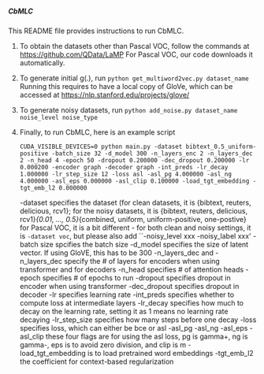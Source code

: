 ##### CbMLC

This README file provides instructions to run CbMLC.

1) To obtain the datasets other than Pascal VOC, follow the commands at https://github.com/QData/LaMP
   For Pascal VOC, our code downloads it automatically.

2) To generate initial g(.), run ``python get_multiword2vec.py dataset_name``
   Running this requires to have a local copy of GloVe, which can be accessed at https://nlp.stanford.edu/projects/glove/

3) To generate noisy datasets, run ``python add_noise.py dataset_name noise_level noise_type``

4) Finally, to run CbMLC, here is an example script 

   ```CUDA_VISIBLE_DEVICES=0 python main.py -dataset bibtext_0.5_uniform-positive -batch_size 32 -d_model 300 -n_layers_enc 2 -n_layers_dec 2 -n_head 4 -epoch 50 -dropout 0.200000 -dec_dropout 0.200000 -lr 0.000200 -encoder graph -decoder graph -int_preds -lr_decay 1.000000 -lr_step_size 12 -loss asl -asl_pg 4.000000 -asl_ng 4.000000 -asl_eps 0.000000 -asl_clip 0.100000 -load_tgt_embedding -tgt_emb_l2 0.000000```

   -dataset specifies the dataset (for clean datasets, it is {bibtext, reuters, delicious, rcv1}; for the noisy datasets, it is {bibtext, reuters, delicious, rcv1}_{0.01, ..., 0.5}_{combined, uniform, uniform-positive, one-postive}
   for Pascal VOC, it is a bit different - for both clean and noisy settings, it is ``-dataset voc``, but please also add ``-noisy_level xxx -noisy_label xxx'
   -batch size spcifies the batch size
   -d_model specifies the size of latent vector. If using GloVE, this has to be 300
   -n_layers_dec and -n_layers_dec specify the # of layers for encoders when using transformer and for decoders
   -n_head specifies # of attention heads
   -epoch specifies # of epochs to run
   -dropout specifies dropout in encoder when using transformer
   -dec_dropout specifies dropout in decoder
   -lr specifies learning rate
   -int_preds specifies whether to compute loss at intermediate layers
   -lr_decay specifies how much to decay on the learning rate, setting it as 1 means no learning rate decaying
   -lr_step_size specifies how many steps before one decay
   -loss specifies loss, which can either be bce or asl
   -asl_pg -asl_ng -asl_eps -asl_clip these four flags are for using the asl loss, pg is gamma+, ng is gamma-, eps is to avoid zero division, and clip is m
   -load_tgt_embedding is to load pretrained word embeddings
   -tgt_emb_l2 the coefficient for context-based regularization
